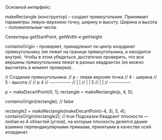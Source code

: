 Основной интерфейс:

makeRectangle (конструктор) – создает прямоугольник. Принимает параметры: левую-верхнюю точку, ширину и высоту. Ширина и высота – положительные числа.

Селекторы getStartPoint, getWidth и getHeight

containsOrigin – проверяет, принадлежит ли центр координат прямоугольнику (не лежит на границе прямоугольника, а находится внутри). Чтобы в этом убедиться, достаточно проверить, что все вершины прямоугольника лежат в разных квадрантах (их можно высчитать в момент проверки).

// Создание прямоугольника:
// p - левая верхняя точка
// 4 - ширина
// 5 - высота
//
// p    4
// -----------
// |         |
// |         | 5
// |         |
// -----------

p = makeDecartPoint(0, 1);
rectangle = makeRectangle(p, 4, 5);

containsOrigin(rectangle); // false

rectangle2 = makeRectangle(makeDecartPoint(-4, 3), 5, 4);
containsOrigin(rectangle2); // true
Подсказки
Квадрант плоскости — любая из 4 областей (углов), на которые плоскость делится двумя взаимно перпендикулярными прямыми, принятыми в качестве осей координат.
